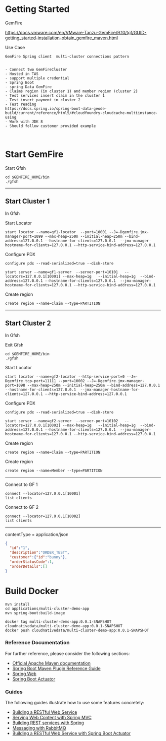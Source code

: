 # Getting Started


GemFire 

https://docs.vmware.com/en/VMware-Tanzu-GemFire/9.10/tgf/GUID-getting_started-installation-obtain_gemfire_maven.html


Use Case

```
GemFire Spring client  multi-cluster connections pattern


- Connect two GemFireCluster 
- Hosted in TAS
- support multiple credential
- Spring Boot 
- spring Data GemFire
- Claims region (in cluster 1) and member region (cluster 2)
- Test services insert claim in the cluster 1
- Test insert payment in cluster 2
- Test reading 
https://docs.spring.io/spring-boot-data-geode-build/current/reference/html5/#cloudfoundry-cloudcache-multiinstance-using
- Work with JDK 8
- Should follow customer provided example  



```

# Start GemFire 

Start Gfsh

```shell
cd $GEMFIRE_HOME/bin
./gfsh
```
-------------------------------------
## Start Cluster 1 
In Gfsh

Start Locator 
```shell
start locator --name=gf1-locator  --port=10001 --J=-Dgemfire.jmx-manager-port=1099 --max-heap=250m --initial-heap=250m --bind-address=127.0.0.1 --hostname-for-clients=127.0.0.1  --jmx-manager-hostname-for-clients=127.0.0.1 --http-service-bind-address=127.0.0.1
```
Configure PDX

```shell
configure pdx --read-serialized=true --disk-store
```

```shell
start server --name=gf1-server  --server-port=10101   --locators=127.0.0.1[10001] --max-heap=1g   --initial-heap=1g  --bind-address=127.0.0.1 --hostname-for-clients=127.0.0.1  --jmx-manager-hostname-for-clients=127.0.0.1 --http-service-bind-address=127.0.0.1
```

Create region 
```shell
create region --name=Claim --type=PARTITION
```

-------------------------------------
## Start Cluster 2
In Gfsh 

Exit Gfsh

```shell
cd $GEMFIRE_HOME/bin
./gfsh
```

Start Locator
```shell
start locator --name=gf2-locator --http-service-port=0 --J=-Dgemfire.tcp-port=11111 --port=10002 --J=-Dgemfire.jmx-manager-port=1098 --max-heap=250m --initial-heap=250m --bind-address=127.0.0.1 --hostname-for-clients=127.0.0.1  --jmx-manager-hostname-for-clients=127.0.0.1 --http-service-bind-address=127.0.0.1
```
Configure PDX

```shell
configure pdx --read-serialized=true --disk-store
```

```shell
start server --name=gf2-server  --server-port=10102   --locators=127.0.0.1[10002] --max-heap=1g   --initial-heap=1g  --bind-address=127.0.0.1 --hostname-for-clients=127.0.0.1  --jmx-manager-hostname-for-clients=127.0.0.1 --http-service-bind-address=127.0.0.1
```

Create region
```shell
create region --name=Claim --type=PARTITION
```

Create region
```shell
create region --name=Member --type=PARTITION
```
--------


Connect to GF 1

```shell
connect --locator=127.0.0.1[10001]
list clients
```

Connect to GF 2

```shell
connect --locator=127.0.0.1[10002]
list clients
```

----------

contentType = application/json

```json
{
  "id":"1",
  "description":"ORDER_TEST",
  "customer":{"id":"bunny"},
  "orderStatusCode":1,
  "orderDetails":[]
}
```

# Build Docker


```shell
mvn install
cd applications/multi-cluster-demo-app
mvn spring-boot:build-image

docker tag multi-cluster-demo-app:0.0.1-SNAPSHOT cloudnativedata/multi-cluster-demo-app:0.0.1-SNAPSHOT
docker push cloudnativedata/multi-cluster-demo-app:0.0.1-SNAPSHOT
```

### Reference Documentation
For further reference, please consider the following sections:

* [Official Apache Maven documentation](https://maven.apache.org/guides/index.html)
* [Spring Boot Maven Plugin Reference Guide](https://docs.spring.io/spring-boot/docs/3.0.0/maven-plugin/reference/html/)
* [Spring Web](https://docs.spring.io/spring-boot/docs/3.0.0/reference/htmlsingle/#web)
* [Spring Boot Actuator](https://docs.spring.io/spring-boot/docs/3.0.0/reference/htmlsingle/#actuator)

### Guides
The following guides illustrate how to use some features concretely:

* [Building a RESTful Web Service](https://spring.io/guides/gs/rest-service/)
* [Serving Web Content with Spring MVC](https://spring.io/guides/gs/serving-web-content/)
* [Building REST services with Spring](https://spring.io/guides/tutorials/rest/)
* [Messaging with RabbitMQ](https://spring.io/guides/gs/messaging-rabbitmq/)
* [Building a RESTful Web Service with Spring Boot Actuator](https://spring.io/guides/gs/actuator-service/)

